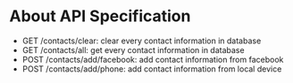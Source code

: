 # About API Specification

- GET  /contacts/clear: clear every contact information in database
- GET  /contacts/all: get every contact information in database
- POST /contacts/add/facebook: add contact information from facebook
- POST /contacts/add/phone: add contact information from local device
